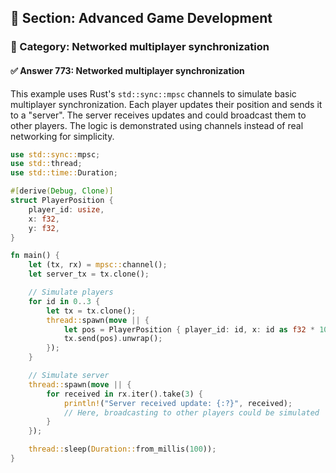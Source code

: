 ## 📘 Section: Advanced Game Development  
### 🔹 Category: Networked multiplayer synchronization  
#### ✅ Answer 773: Networked multiplayer synchronization

This example uses Rust's `std::sync::mpsc` channels to simulate basic multiplayer synchronization. Each player updates their position and sends it to a "server". The server receives updates and could broadcast them to other players. The logic is demonstrated using channels instead of real networking for simplicity.

```rust
use std::sync::mpsc;
use std::thread;
use std::time::Duration;

#[derive(Debug, Clone)]
struct PlayerPosition {
    player_id: usize,
    x: f32,
    y: f32,
}

fn main() {
    let (tx, rx) = mpsc::channel();
    let server_tx = tx.clone();

    // Simulate players
    for id in 0..3 {
        let tx = tx.clone();
        thread::spawn(move || {
            let pos = PlayerPosition { player_id: id, x: id as f32 * 10.0, y: 0.0 };
            tx.send(pos).unwrap();
        });
    }

    // Simulate server
    thread::spawn(move || {
        for received in rx.iter().take(3) {
            println!("Server received update: {:?}", received);
            // Here, broadcasting to other players could be simulated
        }
    });

    thread::sleep(Duration::from_millis(100));
}
```
